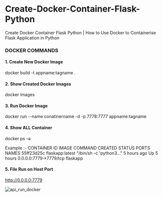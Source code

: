 # Create-Docker-Container-Flask-Python
Create Docker Container Flask Python | How to Use Docker to Containerise Flask Application in Python

### DOCKER COMMANDS
#### 1. Create New Docker Image
docker build -t appname:tagname .

#### 2. Show Created Docker Images
docker images

#### 3. Run Docker Image
docker run --name conatinername -d -p 7778:7777 appname:tagname

#### 4. Show ALL Container
docker ps -a

Example :-
CONTAINER ID   IMAGE                          COMMAND                  CREATED        STATUS                     PORTS                    NAMES
55ff23d25c   flaskapp:latest               "/bin/sh -c 'python3…"   5 hours ago    Up 5 hours                 0.0.0.0:7779->7779/tcp   flaskapp

#### 5. File Run on Host Port
http://0.0.0.0:7779


![api_run_docker](https://user-images.githubusercontent.com/46967951/213913357-79622486-88be-4a33-be29-f6ef7701cba0.PNG)

